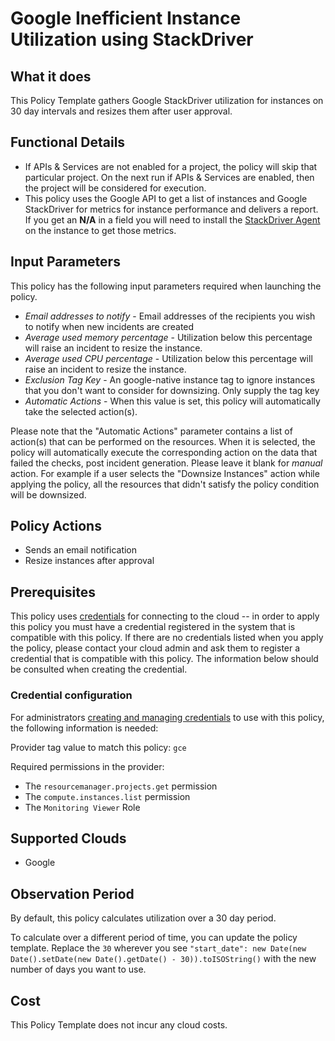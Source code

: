 # Google Inefficient Instance Utilization using StackDriver

## What it does

This Policy Template gathers Google StackDriver utilization for instances on 30 day intervals and resizes them after user approval.

## Functional Details

- If APIs & Services are not enabled for a project, the policy will skip that particular project. On the next run if APIs & Services are enabled, then the project will be considered for execution.
- This policy uses the Google API to get a list of instances and Google StackDriver for metrics for instance performance and delivers a report. If you get an **N/A** in a field you will need to install the [StackDriver Agent](https://cloud.google.com/monitoring/agent/install-agent) on the instance to get those metrics.

## Input Parameters

This policy has the following input parameters required when launching the policy.

- *Email addresses to notify* - Email addresses of the recipients you wish to notify when new incidents are created
- *Average used memory percentage* - Utilization below this percentage will raise an incident to resize the instance.
- *Average used CPU percentage* - Utilization below this percentage will raise an incident to resize the instance.
- *Exclusion Tag Key* - An google-native instance tag to ignore instances that you don't want to consider for downsizing. Only supply the tag key
- *Automatic Actions* - When this value is set, this policy will automatically take the selected action(s).

Please note that the "Automatic Actions" parameter contains a list of action(s) that can be performed on the resources. When it is selected, the policy will automatically execute the corresponding action on the data that failed the checks, post incident generation. Please leave it blank for *manual* action.
For example if a user selects the "Downsize Instances" action while applying the policy, all the resources that didn't satisfy the policy condition will be downsized.

## Policy Actions

- Sends an email notification
- Resize instances after approval

## Prerequisites

This policy uses [credentials](https://docs.rightscale.com/policies/users/guides/credential_management.html) for connecting to the cloud -- in order to apply this policy you must have a credential registered in the system that is compatible with this policy. If there are no credentials listed when you apply the policy, please contact your cloud admin and ask them to register a credential that is compatible with this policy. The information below should be consulted when creating the credential.

### Credential configuration

For administrators [creating and managing credentials](https://docs.rightscale.com/policies/users/guides/credential_management.html) to use with this policy, the following information is needed:

Provider tag value to match this policy: `gce`

Required permissions in the provider:

- The `resourcemanager.projects.get` permission
- The `compute.instances.list` permission
- The `Monitoring Viewer` Role

## Supported Clouds

- Google

## Observation Period

By default, this policy calculates utilization over a 30 day period.

To calculate over a different period of time, you can update the policy template.
Replace the `30` wherever you see `"start_date": new Date(new Date().setDate(new Date().getDate() - 30)).toISOString()` with the new number of days you want to use.

## Cost

This Policy Template does not incur any cloud costs.
